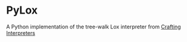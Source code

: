 # PyLox
A Python implementation of the tree-walk Lox interpreter from [Crafting Interpreters](https://craftinginterpreters.com/)

